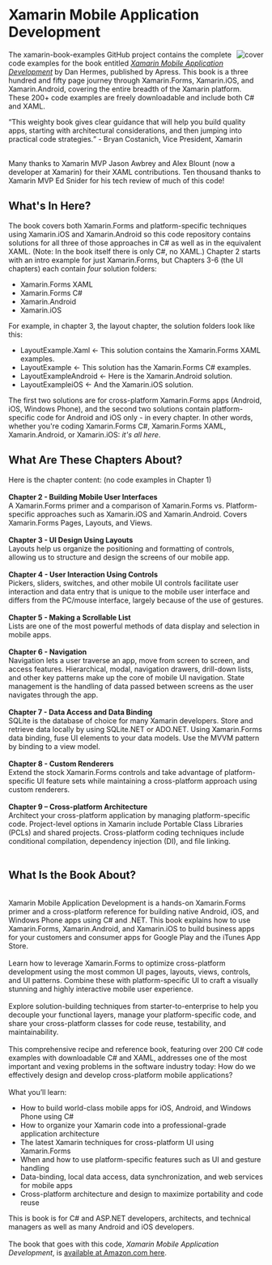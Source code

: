 # Xamarin Mobile Application Development 
<img src="https://github.com/danhermes/xamarin-book-examples/blob/master/XamarinBookCover.png" alt="cover" align="right" style="padding-left:5px"> The xamarin-book-examples GitHub project contains the complete code examples for the book entitled <a href="http://www.amazon.com/Xamarin-Mobile-Application-Development-Cross-Platform/dp/1484202155/ref=sr_1_3?ie=UTF8&qid=1428950597&sr=8-3&keywords=xamarin"><i>Xamarin Mobile Application Development</i></a> by Dan Hermes, published by Apress. This book is a three hundred and fifty page journey through Xamarin.Forms, Xamarin.iOS, and Xamarin.Android, covering the entire breadth of the Xamarin platform. These 200+ code examples are freely downloadable and include both C# and XAML. 
<br/>
<p><q>This weighty book gives clear guidance that will help you build quality apps, starting with architectural considerations, and then jumping into practical code strategies.</q> - Bryan Costanich, Vice President, Xamarin</p>
<br>
Many thanks to Xamarin MVP Jason Awbrey and Alex Blount (now a developer at Xamarin) for their XAML contributions.
Ten thousand thanks to Xamarin MVP Ed Snider for his tech review of much of this code!

<h2>What's In Here?</h2>

The book covers both Xamarin.Forms and platform-specific techniques using Xamarin.iOS and Xamarin.Android so this code repository contains solutions for all three of those approaches in C# as well as in the equivalent XAML. (Note: In the book itself there is only C#, no XAML.) Chapter 2 starts with an intro example for just Xamarin.Forms, but Chapters 3-6 (the UI chapters) each contain <i>four</i> solution folders:
<ul>
<li>Xamarin.Forms XAML</li>
<li>Xamarin.Forms C#</li>
<li>Xamarin.Android</li>
<li>Xamarin.iOS</li>
</ul>
For example, in chapter 3, the layout chapter, the solution folders look like this:
<ul>
<li>LayoutExample.Xaml    <- This solution contains the Xamarin.Forms XAML examples.</li>
<li>LayoutExample         <- This solution has the Xamarin.Forms C# examples.</li>
<li>LayoutExampleAndroid  <- Here is the Xamarin.Android solution.</li>  
<li>LayoutExampleiOS      <- And the Xamarin.iOS solution.</li>
</ul>
The first two solutions are for cross-platform Xamarin.Forms apps (Android, iOS, Windows Phone), and the second two solutions contain platform-specific code for Android and iOS only - in every chapter. In other words, whether you're coding Xamarin.Forms C#, Xamarin.Forms XAML, Xamarin.Android, or Xamarin.iOS: <i>it's all here</i>.

<h2>What Are These Chapters About?</h2>
Here is the chapter content: (no code examples in Chapter 1)<br/>
<br/>
<b>Chapter 2 - Building Mobile User Interfaces</b><br/>
A Xamarin.Forms primer and a comparison of Xamarin.Forms vs. Platform-specific approaches such as Xamarin.iOS and Xamarin.Android. Covers Xamarin.Forms Pages, Layouts, and Views.
<br/><br/>
<b>Chapter 3 - UI Design Using Layouts</b><br/>
Layouts help us organize the positioning and formatting of controls, allowing us to structure and design the screens of our mobile app. 
<br/><br/>
<b>Chapter 4 - User Interaction Using Controls</b><br/>
Pickers, sliders, switches, and other mobile UI controls facilitate user interaction and data entry that is unique to the mobile user interface and differs from the PC/mouse interface, largely because of the use of gestures.
<br/><br/>
<b>Chapter 5 - Making a Scrollable List</b><br/>
Lists are one of the most powerful methods of data display and selection in mobile apps.
<br/><br/>
<b>Chapter 6 - Navigation </b><br/>
Navigation lets a user traverse an app, move from screen to screen, and access features. Hierarchical, modal, navigation drawers, drill-down lists, and other key patterns make up the core of mobile UI navigation. State management is the handling of data passed between screens as the user navigates through the app. 
<br/><br/>
<b>Chapter 7 - Data Access and  Data Binding</b><br/>
SQLite is the database of choice for many Xamarin developers. Store and retrieve data locally by using SQLite.NET or ADO.NET. Using Xamarin.Forms data binding, fuse UI elements to your data models. Use the MVVM pattern by binding to a view model. 
<br/><br/>
<b>Chapter 8 - Custom Renderers</b><br/>
Extend the stock Xamarin.Forms controls and take advantage of platform-specific UI feature sets while maintaining a cross-platform approach using custom renderers.
<br/><br/>
<b>Chapter 9 – Cross-platform Architecture</b><br/>
Architect your cross-platform application by managing platform-specific code. Project-level options in Xamarin include Portable Class Libraries (PCLs) and shared projects. Cross-platform coding techniques include conditional compilation, dependency injection (DI), and file linking.
<br/><br/>

<h2>What Is the Book About?</h2>
<br/>
Xamarin Mobile Application Development is a hands-on Xamarin.Forms primer and a cross-platform reference for building native Android, iOS, and Windows Phone apps using C# and .NET. This book explains how to use Xamarin.Forms, Xamarin.Android, and Xamarin.iOS to build business apps for your customers and consumer apps for Google Play and the iTunes App Store. 
<br/><br/>
Learn how to leverage Xamarin.Forms to optimize cross-platform development using the most common UI pages, layouts, views, controls, and UI patterns. Combine these with platform-specific UI to craft a visually stunning and highly interactive mobile user experience.
<br/><br/>
Explore solution-building techniques from starter-to-enterprise to help you decouple your functional layers, manage your platform-specific code, and share your cross-platform classes for code reuse, testability, and maintainability.
<br/><br/>
This comprehensive recipe and reference book, featuring over 200 C# code examples with downloadable C# and XAML, addresses one of the most important and vexing problems in the software industry today: How do we effectively design and develop cross-platform mobile applications?
<br/><br/>
What you’ll learn:
<ul>
<li>How to build world-class mobile apps for iOS, Android, and Windows Phone using C#</li>
<li>How to organize your Xamarin code into a professional-grade application architecture</li>
<li>The latest Xamarin techniques for cross-platform UI using Xamarin.Forms</li>
<li>When and how to use platform-specific features such as UI and gesture handling</li>
<li>Data-binding, local data access, data synchronization, and web services for mobile apps</li>
<li>Cross-platform architecture and design to maximize portability and code reuse</li>
</ul>
This is book is for C# and ASP.NET developers, architects, and technical managers as well as many Android and iOS developers.
<br/><br/>
The book that goes with this code, <i>Xamarin Mobile Application Development</i>, is <a href="http://www.amazon.com/Xamarin-Mobile-Application-Development-Cross-Platform/dp/1484202155/ref=sr_1_3?ie=UTF8&qid=1428950597&sr=8-3&keywords=xamarin">available at Amazon.com here</a>.
<br/>



